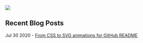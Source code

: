 <a href="https://soeren.codes/" target="_blank">
  <img src="https://github.com/CER10TY/CER10TY/blob/master/sjlogo-anim.svg">
</a>

## Recent Blog Posts

Jul 30 2020 - [From CSS to SVG animations for GitHub README](https://soeren.codes/blog/implementing-svg-anim-github/)
